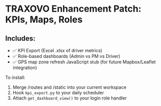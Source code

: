
# TRAXOVO Enhancement Patch: KPIs, Maps, Roles

## Includes:
- ✅ KPI Export (Excel .xlsx of driver metrics)
- ✅ Role-based dashboards (Admin vs PM vs Driver)
- ✅ GPS map zone refresh JavaScript stub (for future Mapbox/Leaflet integration)

To install:
1. Merge /routes and /static into your current workspace
2. Hook `kpi_export.py` to your daily scheduler
3. Attach `get_dashboard_view()` to your login role handler
